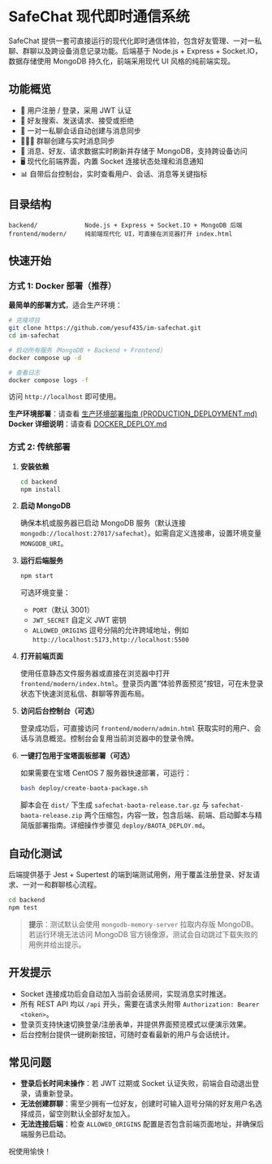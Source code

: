 # SafeChat 现代即时通信系统

SafeChat 提供一套可直接运行的现代化即时通信体验，包含好友管理、一对一私聊、群聊以及跨设备消息记录功能。后端基于 Node.js + Express + Socket.IO，数据存储使用 MongoDB 持久化，前端采用现代 UI 风格的纯前端实现。

## 功能概览

- 🔐 用户注册 / 登录，采用 JWT 认证
- 👥 好友搜索、发送请求、接受或拒绝
- 💬 一对一私聊会话自动创建与消息同步
- 🧑‍🤝‍🧑 群聊创建与实时消息同步
- 🔄 消息、好友、请求数据实时刷新并存储于 MongoDB，支持跨设备访问
- 🖥️ 现代化前端界面，内置 Socket 连接状态处理和消息通知
- 📊 自带后台控制台，实时查看用户、会话、消息等关键指标

## 目录结构

```
backend/             Node.js + Express + Socket.IO + MongoDB 后端
frontend/modern/     纯前端现代化 UI，可直接在浏览器打开 index.html
```

## 快速开始

### 方式 1: Docker 部署（推荐）

**最简单的部署方式**，适合生产环境：

```bash
# 克隆项目
git clone https://github.com/yesuf435/im-safechat.git
cd im-safechat

# 启动所有服务（MongoDB + Backend + Frontend）
docker compose up -d

# 查看日志
docker compose logs -f
```

访问 `http://localhost` 即可使用。

**生产环境部署**：请查看 [生产环境部署指南 (PRODUCTION_DEPLOYMENT.md)](PRODUCTION_DEPLOYMENT.md)  
**Docker 详细说明**：请查看 [DOCKER_DEPLOY.md](DOCKER_DEPLOY.md)

### 方式 2: 传统部署

1. **安装依赖**

   ```bash
   cd backend
   npm install
   ```

2. **启动 MongoDB**

   确保本机或服务器已启动 MongoDB 服务（默认连接 `mongodb://localhost:27017/safechat`）。如需自定义连接串，设置环境变量 `MONGODB_URI`。

3. **运行后端服务**

   ```bash
   npm start
   ```

   可选环境变量：

   - `PORT`（默认 3001）
   - `JWT_SECRET` 自定义 JWT 密钥
   - `ALLOWED_ORIGINS` 逗号分隔的允许跨域地址，例如 `http://localhost:5173,http://localhost:5500`

4. **打开前端页面**

   使用任意静态文件服务器或直接在浏览器中打开 `frontend/modern/index.html`。登录页内置“体验界面预览”按钮，可在未登录状态下快速浏览私信、群聊等界面布局。

5. **访问后台控制台（可选）**

   登录成功后，可直接访问 `frontend/modern/admin.html` 获取实时的用户、会话与消息概览。控制台会复用当前浏览器中的登录令牌。

6. **一键打包用于宝塔面板部署（可选）**

   如果需要在宝塔 CentOS 7 服务器快速部署，可运行：

   ```bash
   bash deploy/create-baota-package.sh
   ```

   脚本会在 `dist/` 下生成 `safechat-baota-release.tar.gz` 与 `safechat-baota-release.zip` 两个压缩包，内容一致，包含后端、前端、启动脚本与精简版部署指南。详细操作步骤见 `deploy/BAOTA_DEPLOY.md`。

## 自动化测试

后端提供基于 Jest + Supertest 的端到端测试用例，用于覆盖注册登录、好友请求、一对一和群聊核心流程。

```bash
cd backend
npm test
```

> **提示**：测试默认会使用 `mongodb-memory-server` 拉取内存版 MongoDB。若运行环境无法访问 MongoDB 官方镜像源，测试会自动跳过下载失败的用例并给出提示。

## 开发提示

- Socket 连接成功后会自动加入当前会话房间，实现消息实时推送。
- 所有 REST API 均以 `/api` 开头，需要在请求头附带 `Authorization: Bearer <token>`。
- 登录页支持快速切换登录/注册表单，并提供界面预览模式以便演示效果。
- 后台控制台提供一键刷新按钮，可随时查看最新的用户与会话统计。

## 常见问题

- **登录后长时间未操作**：若 JWT 过期或 Socket 认证失败，前端会自动退出登录，请重新登录。
- **无法创建群聊**：需至少拥有一位好友，创建时可输入逗号分隔的好友用户名选择成员，留空则默认全部好友加入。
- **无法连接后端**：检查 `ALLOWED_ORIGINS` 配置是否包含前端页面地址，并确保后端服务已启动。

祝使用愉快！
